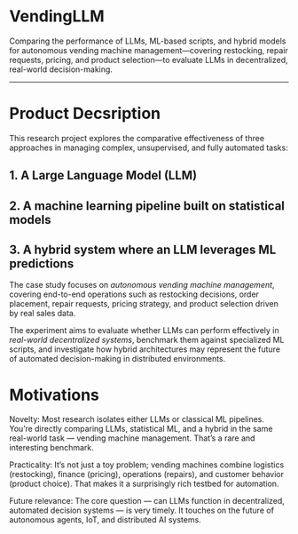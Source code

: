# VendingLLM
Comparing the performance of LLMs, ML-based scripts, and hybrid models for autonomous vending machine management—covering restocking, repair requests, pricing, and product selection—to evaluate LLMs in decentralized, real-world decision-making.

---

# Product Decsription
This research project explores the comparative effectiveness of three approaches in managing complex, unsupervised, and fully automated tasks:

## 1. A Large Language Model (LLM)

## 2. A machine learning pipeline built on statistical models

## 3. A hybrid system where an LLM leverages ML predictions

The case study focuses on *autonomous vending machine management*, covering end-to-end operations such as restocking decisions, order placement, repair requests, pricing strategy, and product selection driven by real sales data.

The experiment aims to evaluate whether LLMs can perform effectively in *real-world decentralized systems*, benchmark them against specialized ML scripts, and investigate how hybrid architectures may represent the future of automated decision-making in distributed environments.

# Motivations

Novelty: Most research isolates either LLMs or classical ML pipelines. You’re directly comparing LLMs, statistical ML, and a hybrid in the same real-world task — vending machine management. That’s a rare and interesting benchmark.

Practicality: It’s not just a toy problem; vending machines combine logistics (restocking), finance (pricing), operations (repairs), and customer behavior (product choice). That makes it a surprisingly rich testbed for automation.

Future relevance: The core question — can LLMs function in decentralized, automated decision systems — is very timely. It touches on the future of autonomous agents, IoT, and distributed AI systems.
